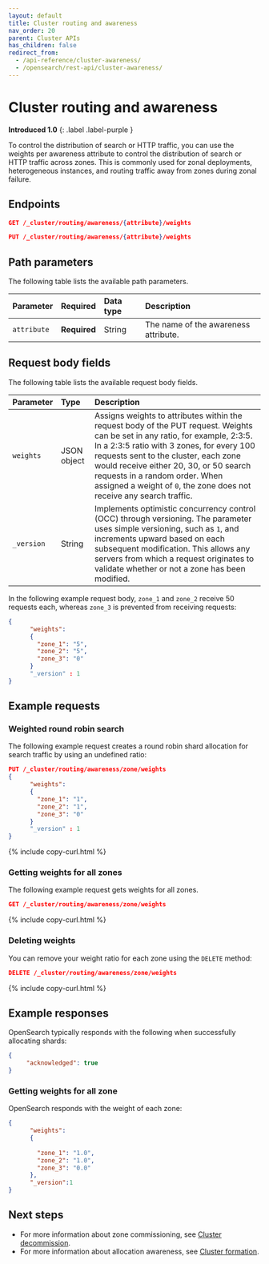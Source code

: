 ```yaml
---
layout: default
title: Cluster routing and awareness
nav_order: 20
parent: Cluster APIs
has_children: false
redirect_from:
  - /api-reference/cluster-awareness/
  - /opensearch/rest-api/cluster-awareness/
---
```


# Cluster routing and awareness
**Introduced 1.0**
{: .label .label-purple }

To control the distribution of search or HTTP traffic, you can use the weights per awareness attribute to control the distribution of search or HTTP traffic across zones. This is commonly used for zonal deployments, heterogeneous instances, and routing traffic away from zones during zonal failure.

<!-- spec_insert_start
api: cluster.get_weighted_routing
component: endpoints
-->
## Endpoints
```json
GET /_cluster/routing/awareness/{attribute}/weights
```
<!-- spec_insert_end -->

<!-- spec_insert_start
api: cluster.put_weighted_routing
component: endpoints
omit_header: true
-->
```json
PUT /_cluster/routing/awareness/{attribute}/weights
```
<!-- spec_insert_end -->

<!-- spec_insert_start
api: cluster.put_weighted_routing
component: path_parameters
-->
## Path parameters

The following table lists the available path parameters.

| Parameter | Required | Data type | Description |
| :--- | :--- | :--- | :--- |
| `attribute` | **Required** | String | The name of the awareness attribute. |

<!-- spec_insert_end -->


## Request body fields

The following table lists the available request body fields.

Parameter | Type | Description
:--- | :--- | :---
`weights` | JSON object | Assigns weights to attributes within the request body of the PUT request. Weights can be set in any ratio, for example, 2:3:5. In a 2:3:5 ratio with 3 zones, for every 100 requests sent to the cluster, each zone would receive either 20, 30, or 50 search requests in a random order. When assigned a weight of `0`, the zone does not receive any search traffic. 
`_version` | String | Implements optimistic concurrency control (OCC) through versioning. The parameter uses simple versioning, such as `1`, and increments upward based on each subsequent modification. This allows any servers from which a request originates to validate whether or not a zone has been modified. 


In the following example request body, `zone_1` and `zone_2` receive 50 requests each, whereas `zone_3` is prevented from receiving requests:

```json
{ 
      "weights":
      {
        "zone_1": "5", 
        "zone_2": "5", 
        "zone_3": "0"
      }
      "_version" : 1
}
```

## Example requests

### Weighted round robin search

The following example request creates a round robin shard allocation for search traffic by using an undefined ratio:


```json
PUT /_cluster/routing/awareness/zone/weights
{ 
      "weights":
      {
        "zone_1": "1", 
        "zone_2": "1", 
        "zone_3": "0"
      }
      "_version" : 1
}
```
{% include copy-curl.html %}


### Getting weights for all zones

The following example request gets weights for all zones.

```json
GET /_cluster/routing/awareness/zone/weights
```
{% include copy-curl.html %}


### Deleting weights

You can remove your weight ratio for each zone using the `DELETE` method:

```json
DELETE /_cluster/routing/awareness/zone/weights
```
{% include copy-curl.html %}

## Example responses

OpenSearch typically responds with the following when successfully allocating shards:

```json
{
     "acknowledged": true
}
```

### Getting weights for all zone

OpenSearch responds with the weight of each zone:

```json
{
      "weights":
      {
      
        "zone_1": "1.0", 
        "zone_2": "1.0", 
        "zone_3": "0.0"
      },
      "_version":1
}
```


## Next steps

- For more information about zone commissioning, see [Cluster decommission]({{site.url}}{{site.baseurl}}/api-reference/cluster-decommission/).
- For more information about allocation awareness, see [Cluster formation]({{site.url}}{{site.baseurl}}/opensearch/cluster/#advanced-step-6-configure-shard-allocation-awareness-or-forced-awareness).
